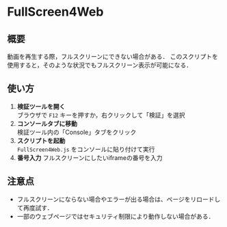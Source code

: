 # FullScreen4Web

## 概要
動画を再生する際，フルスクリーンにできない場合がある． 
このスクリプトを使用すると，そのような状況でもフルスクリーン表示が可能になる．

## 使い方
1. **検証ツールを開く**  
   ブラウザで `F12` キーを押すか，右クリックして「検証」を選択
2. **コンソールタブに移動**  
   検証ツール内の「Console」タブをクリック
3. **スクリプトを起動**  
   `FullScreen4Web.js` をコンソールに貼り付けて実行
4. **番号入力**
   フルスクリーンにしたいiframeの番号を入力

## 注意点
- フルスクリーンにならない場合やエラーが出る場合は、ページをリロードして再度試す．
- 一部のウェブページではセキュリティ制限により動作しない場合がある．
